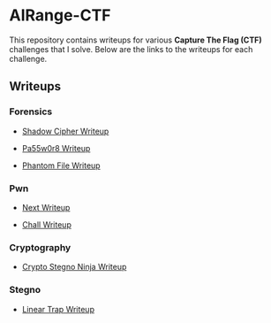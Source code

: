 # AIRange-CTF

This repository contains writeups for various **Capture The Flag (CTF)** challenges that I solve. Below are the links to the writeups for each challenge.

## Writeups

### Forensics
- [Shadow Cipher Writeup](Forensics/Shadow%20Cipher/Writeup.md)

- [Pa55w0r8 Writeup](Forensics/Pa55w0r8/Writeup.md)

- [Phantom File Writeup](Forensics/Phantom%20File/Writeup.md)

### Pwn
- [Next Writeup](Pwn/Next/Writeup.md)

- [Chall Writeup](Pwn/Chall/Writeup.md)

### Cryptography
 - [Crypto Stegno Ninja Writeup](Crypto/Crypto%20Stego%20Ninja/Writeup.md) 

### Stegno
- [Linear Trap Writeup](Stegno/Linear%20Trap/Writeup.md)
<!-- ### Reversing
- [Reversing Challenge 1 Writeup](Reversing/Reversing%20Challenge%201/Writeup.md)

### Web Exploitation
- [Web Exploitation Challenge 1 Writeup](Web%20Exploitation/Web%20Exploitation%20Challenge%201/Writeup.md)







